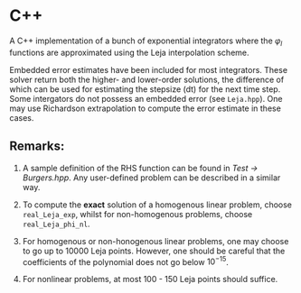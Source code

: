 # C++

A C++ implementation of a bunch of exponential integrators where the $\varphi_l$ functions are approximated using the Leja interpolation scheme. 

Embedded error estimates have been included for most integrators. These solver return both the higher- and lower-order solutions, the difference of which can be used for estimating the stepsize (dt) for the next time step. Some intergators do not possess an embedded error (see `Leja.hpp`). One may use Richardson extrapolation to compute the error estimate in these cases. 

## Remarks:
1. A sample definition of the RHS function can be found in *Test &rarr; Burgers.hpp*. Any user-defined problem can be described in a similar way. 

2. To compute the **exact** solution of a homogenous linear problem, choose `real_Leja_exp`, whilst for non-homogenous problems, choose `real_Leja_phi_nl`.

3. For homogenous or non-honogenous linear problems, one may choose to go up to 10000 Leja points. However, one should be careful that the coefficients of the polynomial does not go below $10^{-15}$.

4. For nonlinear problems, at most 100 - 150 Leja points should suffice.
